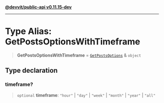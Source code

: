 [**@devvit/public-api v0.11.15-dev**](../../README.md)

---

# Type Alias: GetPostsOptionsWithTimeframe

> **GetPostsOptionsWithTimeframe** = [`GetPostsOptions`](GetPostsOptions.md) & `object`

## Type declaration

### timeframe?

> `optional` **timeframe**: `"hour"` \| `"day"` \| `"week"` \| `"month"` \| `"year"` \| `"all"`
